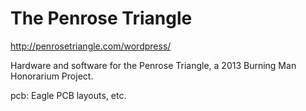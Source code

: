 The Penrose Triangle
====================

http://penrosetriangle.com/wordpress/

Hardware and software for the Penrose Triangle, a 2013 Burning Man Honorarium Project.

pcb: Eagle PCB layouts, etc.

